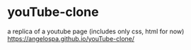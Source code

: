 # youTube-clone
a replica of a youtube page (includes only css, html for now)
 https://angelospa.github.io/youTube-clone/
